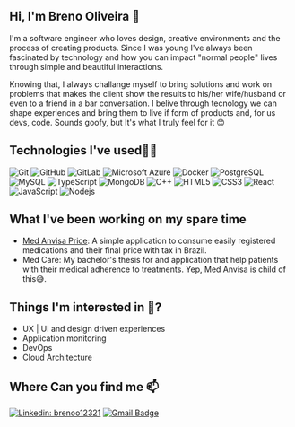 ## Hi, I'm Breno Oliveira 👋

<!-- <p><em> Graduating in Computer Engineering at <a target="_blank"rel="noopener noreferrer" href="https://unifei.edu.br/" >UNIFEI <a><img src="https://media.giphy.com/media/WoWm8YzFQJg5i/giphy.gif"width="50"/></em></p> -->

I'm a software engineer who loves design, creative environments and the process of creating products. Since I was young I've always been fascinated by technology and how you can impact "normal people" lives through simple and beautiful interactions.

Knowing that, I always challange myself to bring solutions and work on problems that makes the client show the results to his/her wife/husband or even to a friend in a bar conversation. I belive through tecnology we can shape experiences and bring them to live if form of products and, for us devs, code. Sounds goofy, but It's what I truly feel for it 😊

## Technologies I've used👨‍💻
![Git](https://img.shields.io/badge/-Git-black?style=flat-square&logo=git)
![GitHub](https://img.shields.io/badge/-GitHub-181717?style=flat-square&logo=github)
![GitLab](https://img.shields.io/badge/-GitLab-FCA121?style=flat-square&logo=gitlab)
![Microsoft Azure](https://img.shields.io/badge/Microsoft%20Azure-232F7E?style=flat-square&logo=microsoft-azure)
![Docker](https://img.shields.io/badge/-Docker-black?style=flat-square&logo=docker)
![PostgreSQL](https://img.shields.io/badge/-PostgreSQL-336791?style=flat-square&logo=postgresql)
![MySQL](https://img.shields.io/badge/-MySQL-black?style=flat-square&logo=mysql)
![TypeScript](https://img.shields.io/badge/-TypeScript-007ACC?style=flat-square&logo=typescript)
![MongoDB](https://img.shields.io/badge/-MongoDB-black?style=flat-square&logo=mongodb)
![C++](https://img.shields.io/badge/-C++-00599C?style=flat-square&logo=c)
![HTML5](https://img.shields.io/badge/-HTML5-E34F26?style=flat-square&logo=html5&logoColor=white)
![CSS3](https://img.shields.io/badge/-CSS3-1572B6?style=flat-square&logo=css3)
![React](https://img.shields.io/badge/-React-black?style=flat-square&logo=react)
![JavaScript](https://img.shields.io/badge/-JavaScript-black?style=flat-square&logo=javascript)
![Nodejs](https://img.shields.io/badge/-Nodejs-black?style=flat-square&logo=Node.js)

## What I've been working on my spare time

- [Med Anvisa Price](https://github.com/breno12321/medAnvisaPrice): A simple application to consume easily registered medications and their final price with tax in Brazil.
- Med Care: My bachelor's thesis for and application that help patients with their medical adherence to treatments. Yep, Med Anvisa is child of this😅.

## Things I'm interested in 🤔?
* UX | UI and design driven experiences
* Application monitoring
* DevOps
* Cloud Architecture 

## Where Can you find me 📫
[![Linkedin: brenoo12321](https://img.shields.io/badge/-breno12321-blue?style=flat-square&logo=Linkedin&logoColor=white&link=https://www.linkedin.com/in/brenoo12321/)](https://www.linkedin.com/in/brenoo12321/)
[![Gmail Badge](https://img.shields.io/badge/-breno.salgado05@gmail.com-c14438?style=flat-square&logo=Gmail&logoColor=white&link=mailto:breno.salgado05@gmail.com)](mailto:breno.salgado05@gmail.com)
